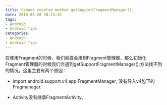 ```yaml
---
title: Cannot resolve method getSupportFragmentManager();
date: 2018-08-20 20:13:42
tags:
- Android 
- Android Tips
categories:
- Android
- Android Tips
---
```


在使用Fragment的时候，我们尝尝会用到Fragment管理器，那么初始化Fragment管理器的时候我们会遇到getSupportFragmentManager();方法找不到的情况，这里主要有两个原因： 

- import android.support.v4.app.FragmentManager; 没有导入v4包下的Fragmanager.  

- Activity没有继承FragmentActivity。

<!--more-->